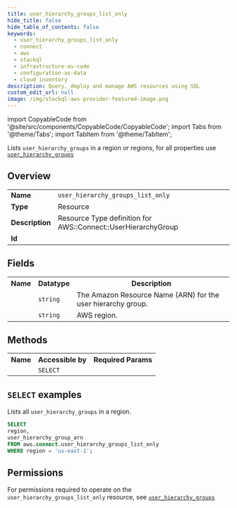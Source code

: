 ```yaml
---
title: user_hierarchy_groups_list_only
hide_title: false
hide_table_of_contents: false
keywords:
  - user_hierarchy_groups_list_only
  - connect
  - aws
  - stackql
  - infrastructure-as-code
  - configuration-as-data
  - cloud inventory
description: Query, deploy and manage AWS resources using SQL
custom_edit_url: null
image: /img/stackql-aws-provider-featured-image.png
---
```


import CopyableCode from '@site/src/components/CopyableCode/CopyableCode';
import Tabs from '@theme/Tabs';
import TabItem from '@theme/TabItem';

Lists <code>user_hierarchy_groups</code> in a region or regions, for all properties use <a href="/services/serviceName/user_hierarchy_groups/"><code>user_hierarchy_groups</code></a>

## Overview
<table>
<tbody>
<tr><td><b>Name</b></td><td><code>user_hierarchy_groups_list_only</code></td></tr>
<tr><td><b>Type</b></td><td>Resource</td></tr>
<tr><td><b>Description</b></td><td>Resource Type definition for AWS::Connect::UserHierarchyGroup</td></tr>
<tr><td><b>Id</b></td><td><CopyableCode code="aws.connect.user_hierarchy_groups_list_only" /></td></tr>
</tbody>
</table>

## Fields
<table>
<tbody>
<tr><th>Name</th><th>Datatype</th><th>Description</th></tr><tr><td><CopyableCode code="user_hierarchy_group_arn" /></td><td><code>string</code></td><td>The Amazon Resource Name (ARN) for the user hierarchy group.</td></tr>
<tr><td><CopyableCode code="region" /></td><td><code>string</code></td><td>AWS region.</td></tr>
</tbody>
</table>

## Methods

<table>
<tbody>
  <tr>
    <th>Name</th>
    <th>Accessible by</th>
    <th>Required Params</th>
  </tr>
  <tr>
    <td><CopyableCode code="list_resources" /></td>
    <td><code>SELECT</code></td>
    <td><CopyableCode code="region" /></td>
  </tr>
</tbody>
</table>

## `SELECT` examples
Lists all <code>user_hierarchy_groups</code> in a region.
```sql
SELECT
region,
user_hierarchy_group_arn
FROM aws.connect.user_hierarchy_groups_list_only
WHERE region = 'us-east-1';
```


## Permissions

For permissions required to operate on the <code>user_hierarchy_groups_list_only</code> resource, see <a href="/services/connect/user_hierarchy_groups/#permissions"><code>user_hierarchy_groups</code></a>

